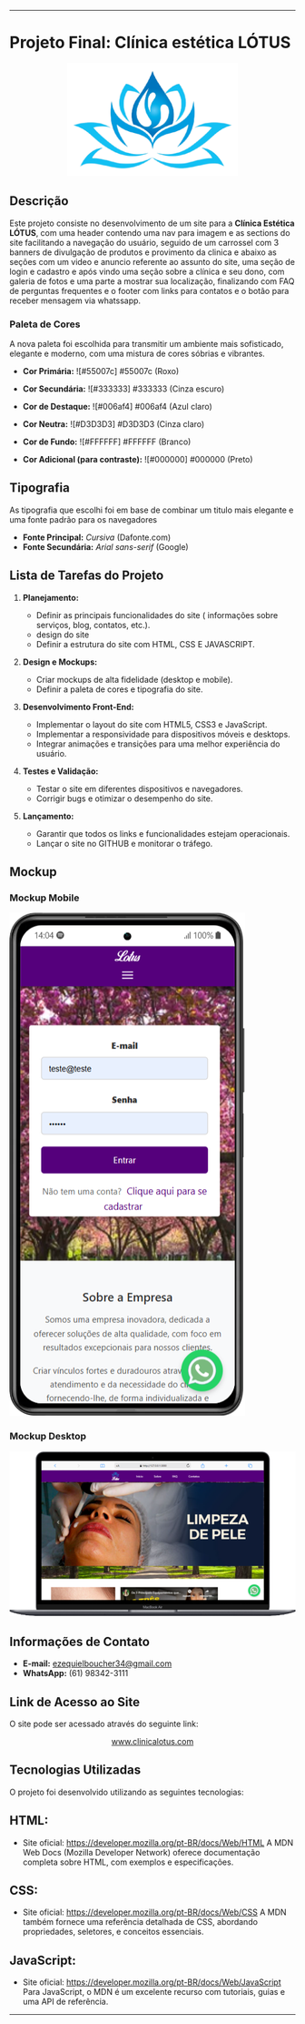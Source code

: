 


---

# **Projeto Final: Clínica estética LÓTUS**

<div align=center>
     <a href="https://ezequielboucher.github.io/Projeto-final/"> <img src="./assents/img/logos e faficons/logo.png" width=300></a>
</div>

## **Descrição**

Este projeto consiste no desenvolvimento de um site para a **Clínica Estética LÓTUS**, com uma header contendo uma nav para imagem e as sections do site facilitando a navegação do usuário, seguido de um carrossel com 3 banners de divulgação de produtos e provimento da clinica e abaixo as seções com um video e anuncio referente ao assunto do site, uma seção de login e cadastro e após vindo uma seção sobre a clínica e seu dono, com galeria de fotos e uma parte a mostrar sua localização, finalizando com FAQ de perguntas frequentes e o footer com links para contatos e o botão para receber mensagem via whatssapp.

### **Paleta de Cores**

A nova paleta foi escolhida para transmitir um ambiente mais sofisticado, elegante e moderno, com uma mistura de cores sóbrias e vibrantes.

- **Cor Primária:** ![#55007c] #55007c (Roxo)

- **Cor Secundária:** ![#333333] #333333 (Cinza escuro)

- **Cor de Destaque:** ![#006af4] #006af4 (Azul claro)

- **Cor Neutra:** ![#D3D3D3] #D3D3D3 (Cinza claro)

- **Cor de Fundo:** ![#FFFFFF] #FFFFFF (Branco)

- **Cor Adicional (para contraste):** ![#000000] #000000 (Preto)

## **Tipografia**

As tipografia que escolhi foi em base de combinar um titulo mais elegante e uma fonte padrão para os navegadores

- **Fonte Principal:** *Cursiva* (Dafonte.com)  
- **Fonte Secundária:** *Arial sans-serif* (Google)

## **Lista de Tarefas do Projeto**

1. **Planejamento:**
   - Definir as principais funcionalidades do site ( informações sobre serviços, blog, contatos, etc.).
   - design do site
   - Definir a estrutura do site com HTML, CSS E JAVASCRIPT.

2. **Design e Mockups:**
   - Criar mockups de alta fidelidade (desktop e mobile).
   - Definir a paleta de cores e tipografia do site.
   
3. **Desenvolvimento Front-End:**
   - Implementar o layout do site com HTML5, CSS3 e JavaScript.
   - Implementar a responsividade para dispositivos móveis e desktops.
   - Integrar animações e transições para uma melhor experiência do usuário.

5. **Testes e Validação:**
   - Testar o site em diferentes dispositivos e navegadores.
   - Corrigir bugs e otimizar o desempenho do site.

6. **Lançamento:**
   - Garantir que todos os links e funcionalidades estejam operacionais.
   - Lançar o site no GITHUB e monitorar o tráfego.

## **Mockup**

### Mockup Mobile

![Mockup Mobile](./assents/img/banner%20e%20propagandas/Xiaomi-Mi-11i-127.0.0.1.png)

### Mockup Desktop

![Mockup Desktop](./assents/img/banner%20e%20propagandas/Macbook-Air-127.0.0.1.png)

## **Informações de Contato**

- **E-mail:** ezequielboucher34@gmail.com
- **WhatsApp:** (61) 98342-3111



## **Link de Acesso ao Site**

O site pode ser acessado através do seguinte link:

<div align=center>
     <a href="https://ezequielboucher.github.io/Projeto-final/">www.clinicalotus.com</a>
</div>

## **Tecnologias Utilizadas**

O projeto foi desenvolvido utilizando as seguintes tecnologias:


## HTML:

- Site oficial: https://developer.mozilla.org/pt-BR/docs/Web/HTML A MDN Web Docs (Mozilla Developer Network) oferece documentação completa sobre HTML, com exemplos e especificações.

## CSS:
- Site oficial: https://developer.mozilla.org/pt-BR/docs/Web/CSS
A MDN também fornece uma referência detalhada de CSS, abordando propriedades, seletores, e conceitos essenciais.

## JavaScript:

- Site oficial: https://developer.mozilla.org/pt-BR/docs/Web/JavaScript
Para JavaScript, o MDN é um excelente recurso com tutoriais, guias e uma API de referência.



---


